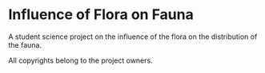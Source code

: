 # Influence of Flora on Fauna

A student science project on the influence of the flora on the distribution of the fauna.

All copyrights belong to the project owners.
